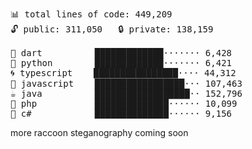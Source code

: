 <!--
**pmazumder3927/pmazumder3927** is a ✨ _special_ ✨ repository because its `README.md` (this file) appears on your GitHub profile.

Here are some ideas to get you started:

- 🔭 I’m currently working on ...
- 🌱 I’m currently learning ...
- 👯 I’m looking to collaborate on ...
- 🤔 I’m looking for help with ...
- 💬 Ask me about ...
- 📫 How to reach me: ...
- 😄 Pronouns: ...
- ⚡ Fun fact: ...
-->
 <!-- LANGUAGES BREAKDOWN START -->
<pre><code style="font-family: monospace; font-size: 14px;">
📊 total lines of code: 449,209
🔓 public: 311,050   🔒 private: 138,159

🎯 dart          █████████████······· 6,428
🐍 python        █████████████······· 6,421
🌀 typescript    ████████████████···· 44,312
💛 javascript    █████████████████··· 107,463
☕ java          ██████████████████·· 152,796
🐘 php           ██████████████······ 10,099
🔧 c#            ██████████████······ 9,156
</code></pre>
 <!-- LANGUAGES BREAKDOWN END -->
more raccoon steganography coming soon
